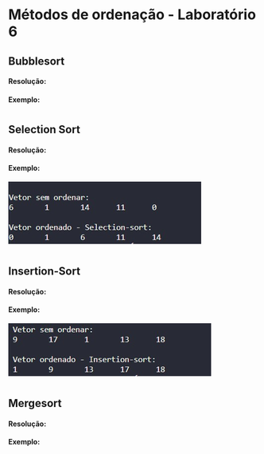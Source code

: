 # Métodos de ordenação  - Laboratório 6

## Bubblesort

#### Resolução:

#### Exemplo:

#

## Selection Sort

#### Resolução:

#### Exemplo:

![Laboratorio 6 - SelectionSort](/relatorio/Imagens/Laboratorio6/Selectionsort.jpg)

#

## Insertion-Sort

#### Resolução:

#### Exemplo:

![Laboratorio 6 - InsertionSort](/relatorio/Imagens/Laboratorio6/Insertionsort.jpg)

#

## Mergesort

#### Resolução:

#### Exemplo:

